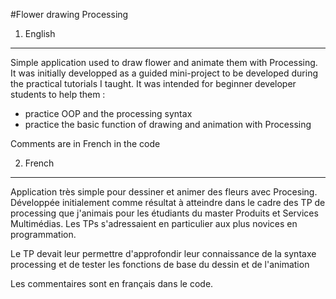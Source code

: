#Flower drawing Processing

1.	English
----------------
Simple application used to draw flower and animate them with Processing. It was initially developped as a guided mini-project to be developed during the practical tutorials I taught. It was intended for beginner developer students to help them : 
- practice OOP and the processing syntax
- practice the basic function of drawing and animation with Processing

Comments are in French in the code

2.	French
----------------
Application très simple pour dessiner et animer des fleurs avec Procesing. Développée initialement comme résultat à atteindre dans le cadre des TP de processing que j'animais pour les étudiants du master Produits et Services Multimédias. Les TPs s'adressaient en particulier aux plus novices en programmation.

Le TP devait leur permettre d'approfondir leur connaissance de la syntaxe processing et de tester les fonctions de base du dessin et de l'animation

Les commentaires sont en français dans le code.